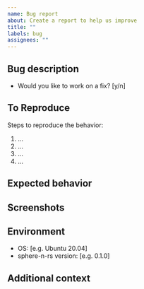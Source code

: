 ```yaml
---
name: Bug report
about: Create a report to help us improve
title: ""
labels: bug
assignees: ""
---
```


## Bug description

<!-- A clear and concise description of what the bug is. -->

- Would you like to work on a fix? [y/n]

## To Reproduce

Steps to reproduce the behavior:

1. ...
2. ...
3. ...
4. ...

<!-- Make sure you are able to reproduce the bug in the main branch, too. -->

## Expected behavior

<!-- A clear and concise description of what you expected to happen. -->

## Screenshots

<!-- If applicable, add screenshots to help explain your problem. -->

## Environment

<!-- Please fill the following information. -->

- OS: [e.g. Ubuntu 20.04]
- sphere-n-rs version: [e.g. 0.1.0]

## Additional context

<!-- Add any other context about the problem here. -->
